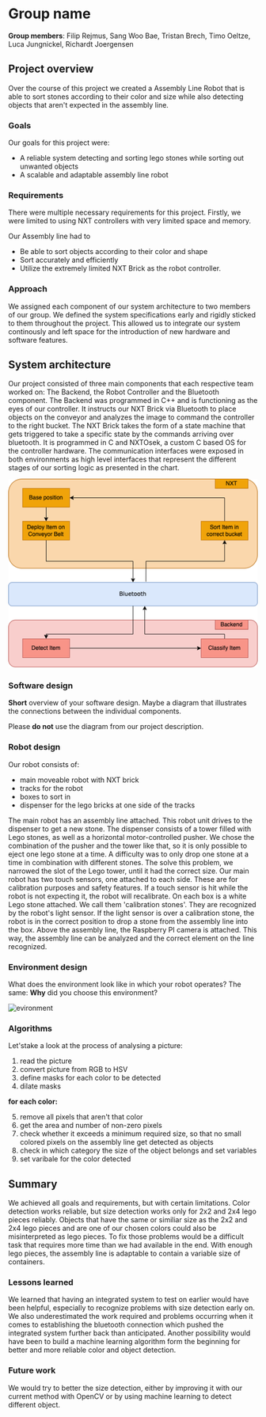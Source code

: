 # Group name
**Group members**: Filip Rejmus, Sang Woo Bae, Tristan Brech, Timo Oeltze, Luca Jungnickel, Richardt Joergensen

## Project overview

Over the course of this project we created a Assembly Line Robot that is able to sort stones according to their color and size while also detecting objects that aren't expected in the assembly line.

### Goals

Our goals for this project were:

- A reliable system detecting and sorting lego stones while sorting out unwanted objects
- A scalable and adaptable assembly line robot


### Requirements
There were multiple necessary requirements for this project.
Firstly, we were limited to using NXT controllers with very limited space and memory.

Our Assembly line had to

- Be able to sort objects according to their color and shape
- Sort accurately and efficiently
- Utilize the extremely limited NXT Brick as the robot controller.

### Approach

We assigned each component of our system architecture to two members of our group.
We defined the system specifications early and rigidly sticked to them throughout the project.
This allowed us to integrate our system continously and left space for the introduction of new hardware and software features.

## System architecture
Our project consisted of three main components that each respective team worked on: The Backend, the Robot Controller and the Bluetooth component. The Backend was programmed in C++ and is functioning as the eyes of our controller. It instructs our NXT Brick via Bluetooth to place objects on the conveyor and analyzes the image to command the controller to the right bucket. The NXT Brick takes the form of a state machine that gets triggered to take a specific state by the commands arriving over bluetooth. It is programmed in C and NXTOsek, a custom C based OS for the controller hardware. The communication interfaces were exposed in both environments as high level interfaces that represent the different stages of our sorting logic as presented in the chart.

![diagram](./images/softwarechart.png)

### Software design
**Short** overview of your software design. Maybe a diagram that illustrates the connections between the individual components. 

Please **do not** use the diagram from our project description.



### Robot design

Our robot consists of:
- main moveable robot with NXT brick
- tracks for the robot
- boxes to sort in 
- dispenser for the lego bricks at one side of the tracks

The main robot has an assembly line attached. This robot unit drives to the dispenser to get a new stone.
The dispenser consists of a tower filled with Lego stones, as well as a horizontal motor-controlled pusher.
We chose the combination of the pusher and the tower like that, so it is only possible to eject one lego stone at a time. A difficulty was to only drop one stone at a time in combination with different stones. The solve this problem, we narrowed the slot of the Lego tower, until it had the correct size.
Our main robot has two touch sensors, one attached to each side. These are for calibration purposes and safety features. If a touch sensor is hit while the robot is not expecting it, the robot will recalibrate.
On each box is a white Lego stone attached. We call them 'calibration stones'. They are recognized by the robot's light sensor. If the light sensor is over a calibration stone, the robot is in the correct position to drop a stone from the assembly line into the box.
Above the assembly line, the Raspberry PI camera is attached. This way, the assembly line can be analyzed and the correct element on the line recognized.


### Environment design
What does the environment look like in which your robot operates? 
The same: **Why** did you choose this environment?

![evironment](./images/environment.png)

### Algorithms
Let'stake a look at the process of analysing a picture:

1. read the picture
1. convert picture from RGB to HSV
1. define masks for each color to be detected
1. dilate masks

 **for each color:**

5. remove all pixels that aren't that color
1. get the area and number of non-zero pixels
1. check whether it exceeds a minimum required size, so that no small colored pixels on the assembly line get detected as objects
1. check in which category the size of the object belongs and set variables
1. set varibale for the color detected 

## Summary
We achieved all goals and requirements, but with certain limitations. Color detection works reliable, but size detection works only for 2x2 and 2x4 lego pieces reliably. Objects that have the same or similiar size as the 2x2 and 2x4 lego pieces and are one of our chosen colors could also be misinterpreted as lego pieces. To fix those problems would be a difficult task that requires more time than we had available in the end. With enough lego pieces, the assembly line is adaptable to contain a variable size of containers.

### Lessons learned
We learned that having an integrated system to test on earlier would have been helpful, especially to recognize problems with size detection early on. We also underestimated the work required and problems occurring when it comes to establishing the bluetooth connection which pushed the integrated system further back than anticipated. Another possibility would have been to build a machine learning algorithm form the beginning for better and more reliable color and object detection.

### Future work
We would try to better the size detection, either by improving it with our current method with OpenCV or by using machine learning to detect different object.




